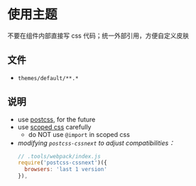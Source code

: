 # 使用主题

不要在组件内部直接写 css 代码；统一外部引用，方便自定义皮肤

## 文件

- `themes/default/**.*`

## 说明

- use [postcss](http://postcss.org/), for the future
- use [scoped css](http://vue-loader.vuejs.org/en/features/scoped-css.html) carefully
  - do NOT use `@import` in scoped css
- *modifying `postcss-cssnext` to adjust compatibilities：*
  ``` js
  // .tools/webpack/index.js
  require('postcss-cssnext')({
    browsers: 'last 1 version'
  }),
```
